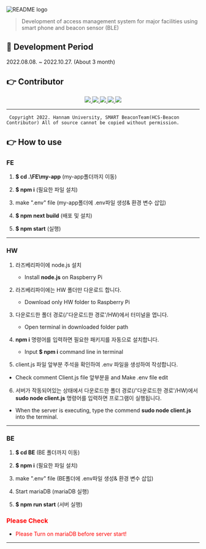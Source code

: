 ![README logo](https://user-images.githubusercontent.com/32566767/201516950-1ba2ce35-2be3-4840-bc2f-ff436d4a3602.png)

> Development of access management system for major facilities using smart phone and beacon sensor (BLE)  

## 📅 Development Period
2022.08.08. ~ 2022.10.27. (About 3 month)

## 👉 Contributor

<div align="center">
    <a href="https://github.com/ash-hun" align="center">
      <img src=https://img.shields.io/badge/Ash_hun-000000?style=flat-square/>
    </a>
    <a href="https://github.com/MinsungKimDev" align="center">
      <img src=https://img.shields.io/badge/MinsungKimDev-7b00bd?style=flat-square/>
    </a>
    <a href="https://github.com/HS980924" align="center">
      <img src=https://img.shields.io/badge/HS980924-5e5858?style=flat-square/>
    </a>
    <a href="https://github.com/Dejong1706" align="center">
      <img src=https://img.shields.io/badge/Dejong1706-473c99?style=flat-square/>
    </a>
    <a href="https://github.com/Bluewak" align="center">
      <img src=https://img.shields.io/badge/BlueWak-6fafe3?style=flat-square/>
    </a>
</div>

<!---

## 📑 Docs

**[👉 Project Docs! (Don't link Not yet) ]()**


<a href="">
  <img src="https://img.shields.io/badge/Docs-F7DF1E.svg?&style=for-the-badge&logo=Notion&logoColor=000000"/>
</a>
--->
  
---  


     Copyright 2022. Hannam University, SMART BeaconTeam(HCS-Beacon Contributor) All of source cannot be copied without permission.

## 👉  How to use

### FE
1. **$ cd .\FE\my-app** (my-app폴더까지 이동)

2. **$ npm i** (필요한 파일 설치)

3. make ".env" file (my-app폴더에 .env파일 생성& 환경 변수 삽입)

4. **$ npm next build** (배포 및 설치)

5. **$ npm start** (실행)
---  

### HW
1. 라즈베리파이에 node.js 설치
   - Install **node.js** on Raspberry Pi

2. 라즈베리파이에는 HW 폴더만 다운로드 합니다.
   - Download only HW folder to Raspberry Pi

3. 다운로드한 폴더 경로(/'다운로드한 경로'/HW)에서 터미널을 엽니다.
   - Open terminal in downloaded folder path

4. **npm i** 명령어를 입력하면 필요한 패키지를 자동으로 설치합니다.
   - Input **$ npm i** command line in terminal 

5. client.js 파일 앞부분 주석을 확인하여 .env 파일을 생성하여 작성합니다.
  - Check comment Client.js file 앞부분을 and Make .env file edit

6. 서버가 작동되어있는 상태에서 다운로드한 폴더 경로(/'다운로드한 경로'/HW)에서 **sudo node client.js** 명령어를 입력하면 프로그램이 실행됩니다.
  - When the server is executing, type the commend **sudo node client.js** into the terminal.
---  

### BE
1. **$ cd BE** (BE 폴더까지 이동)

2. **$ npm i** (필요한 파일 설치)

3. make ".env" file (BE폴더에 .env파일 생성& 환경 변수 삽입)

4. Start mariaDB (mariaDB 실행)

5. **$ npm run start** (서버 실행)

### <span style="color:red">**Please Check**</span>
- <span style="color:red"> Please Turn on mariaDB before server start!</span>
---  


